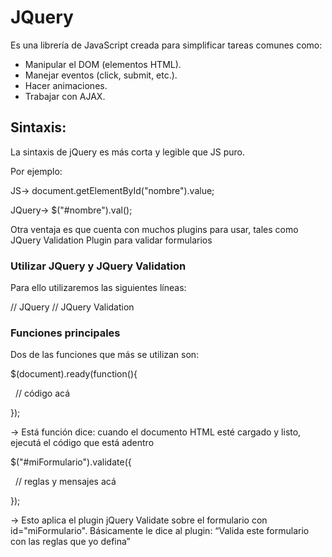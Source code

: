 # JQuery

Es una librería de JavaScript creada para simplificar tareas comunes como:

* Manipular el DOM (elementos HTML).
* Manejar eventos (click, submit, etc.).
* Hacer animaciones.
* Trabajar con AJAX.

## Sintaxis:

La sintaxis de jQuery es más corta y legible que JS puro.

Por ejemplo:

JS->	document.getElementById("nombre").value;

JQuery->	$("#nombre").val();


Otra ventaja es que cuenta con muchos plugins para usar, tales como JQuery Validation Plugin para validar formularios


### Utilizar JQuery y JQuery Validation

Para ello utilizaremos las siguientes líneas:

<script src="https://code.jquery.com/jquery-3.7.1.min.js"></script> // JQuery


<script src="https://cdn.jsdelivr.net/npm/jquery-validation@1.21.0/dist/jquery.validate.min.js"></script> // JQuery Validation


### Funciones principales

Dos de las funciones que más se utilizan son:


$(document).ready(function(){

&nbsp;   // código acá

});

-> Está función dice: cuando el documento HTML esté cargado y listo, ejecutá el código que está adentro


$("#miFormulario").validate({

&nbsp;   // reglas y mensajes acá

});

-> Esto aplica el plugin jQuery Validate sobre el formulario con id="miFormulario". Básicamente le dice al plugin: “Valida este formulario con las reglas que yo defina”